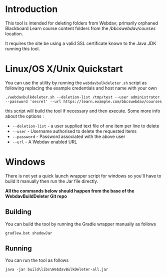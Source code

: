 # Introduction

This tool is intended for deleting folders from Webdav; primarily 
orphaned Blackboard Learn course content folders from the */bbcswebdav/courses*
location.

It requires the site be using a valid SSL certificate known to the 
Java JDK running this tool.

# Linux/OS X/Unix Quickstart

You can use the utility by running the `webdavbulkdeleter.sh` script as
following replacing the example credentials and host name with your own

    ./webdavbulkdeleter.sh --deletion-list /tmp/test --user administrator --password 'secret' --url https://learn.example.com/bbcswebdav/courses

this script will build the tool if necessary and then execute. Some more info
about the options :

* `--deletion-list` - a user supplied text file of one item per line to delete
* `--user` - Username authorised to delete the requested items
* `--password` - Password associated with the above user
* `--url` - A Webdav enabled URL

# Windows

There is not yet a quick launch wrapper script for windows so you'll have to 
build it manually then run the Jar file directly.

**All the commands below should happen from the base of the WebdavBuildDeleter
Git repo**

## Building

You can build the tool by running the Gradle wrapper manually as follows

`gradlew.bat shadowJar`

## Running

You can run the tool as follows

`java -jar build\libs\WebdavBulkDeleter-all.jar`


